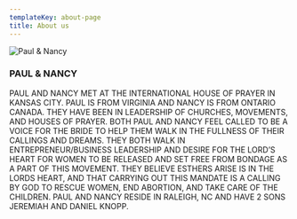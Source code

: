 ```yaml
---
templateKey: about-page
title: About us
---
```

![Paul & Nancy](/img/paulandnancy.jpg "Paul & Nancy")

### PAUL & NANCY

PAUL AND NANCY MET AT THE INTERNATIONAL HOUSE OF PRAYER IN KANSAS CITY.  PAUL IS FROM VIRGINIA AND NANCY IS FROM ONTARIO CANADA. THEY HAVE BEEN IN LEADERSHIP OF CHURCHES, MOVEMENTS, AND HOUSES OF PRAYER. BOTH PAUL AND NANCY FEEL CALLED TO BE A VOICE FOR THE BRIDE TO HELP THEM WALK IN THE FULLNESS OF THEIR CALLINGS AND DREAMS. THEY BOTH WALK IN ENTREPRENEUR/BUSINESS LEADERSHIP AND DESIRE FOR THE LORD’S HEART FOR WOMEN TO BE RELEASED AND SET FREE FROM BONDAGE AS A PART OF THIS MOVEMENT. THEY BELIEVE ESTHERS ARISE IS IN THE LORDS HEART, AND THAT CARRYING OUT THIS MANDATE IS A CALLING BY GOD TO RESCUE WOMEN, END ABORTION, AND TAKE CARE OF THE CHILDREN. PAUL AND NANCY RESIDE IN RALEIGH, NC AND HAVE 2 SONS JEREMIAH AND DANIEL KNOPP.
